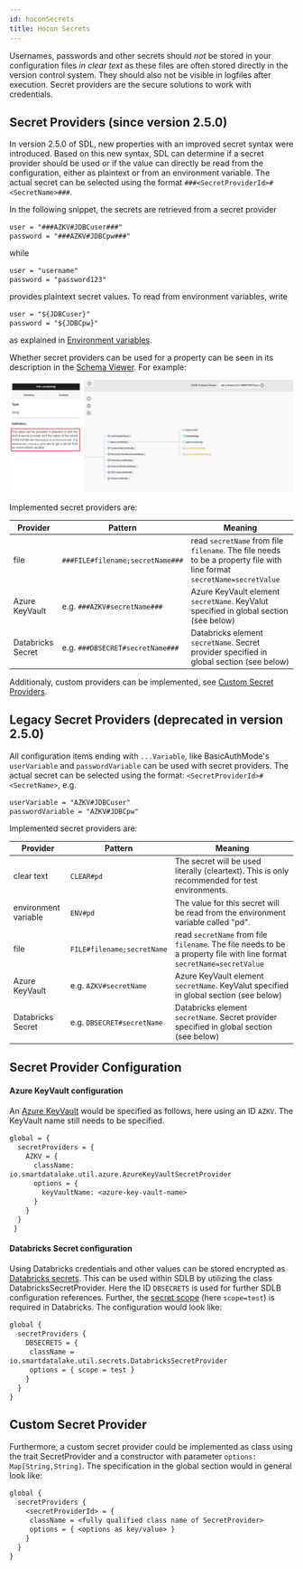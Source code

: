 ```yaml
---
id: hoconSecrets
title: Hocon Secrets
---
```


Usernames, passwords and other secrets should *not* be stored in your configuration files *in clear text* as these files are often stored directly in the version control system.
They should also not be visible in logfiles after execution. Secret providers are the secure solutions to work with credentials. 

## Secret Providers (since version 2.5.0)

In version 2.5.0 of SDL, new properties with an improved secret syntax were introduced.
Based on this new syntax, SDL can determine if a secret provider should be used or if the value can
directly be read from the configuration, either as plaintext or from an environment variable.
The actual secret can be selected using the format `###<SecretProviderId>#<SecretName>###`.

In the following snippet, the secrets are retrieved from a secret provider
```
user = "###AZKV#JDBCuser###"
password = "###AZKV#JDBCpw###"
```
while 
```
user = "username"
password = "password123"
```
provides plaintext secret values. To read from environment variables, write
```
user = "${JDBCuser}"
password = "${JDBCpw}"
```
as explained in [Environment variables](hoconVariables#environment-variables).


Whether secret providers can be used for a property can be seen in its description in the 
[Schema Viewer](http://smartdatalake.ch/json-schema-viewer/index.html).
For example:

![SECRET](../images/secrets_schema_viewer.png)

Implemented secret providers are:

Provider            | Pattern                          |Meaning
--------------------|----------------------------------|---
file                | `###FILE#filename;secretName###` | read `secretName` from file `filename`. The file needs to be a property file with line format `secretName=secretValue`
Azure KeyVault      | e.g. `###AZKV#secretName###`     | Azure KeyVault element `secretName`. KeyValut specified in global section (see below)
Databricks Secret   | e.g. `###DBSECRET#secretName###` | Databricks element `secretName`. Secret provider specified in global section (see below)

Additionaly, custom providers can be implemented, see [Custom Secret Providers](#custom-secret-provider).

## Legacy Secret Providers (deprecated in version 2.5.0)

All configuration items ending with `...Variable`, like BasicAuthMode's `userVariable` and `passwordVariable` can be used with secret providers.
The actual secret can be selected using the format: `<SecretProviderId>#<SecretName>`, e.g.

```
userVariable = "AZKV#JDBCuser"
passwordVariable = "AZKV#JDBCpw"
```


Implemented secret providers are:

Provider            |Pattern    |Meaning
--------------------|-----------|---
clear text          | `CLEAR#pd`|The secret will be used literally (cleartext). This is only recommended for test environments.
environment variable| `ENV#pd`  |The value for this secret will be read from the environment variable called "pd".
file                |`FILE#filename;secretName`| read `secretName` from file `filename`. The file needs to be a property file with line format `secretName=secretValue`
Azure KeyVault      | e.g. `AZKV#secretName`| Azure KeyVault element `secretName`. KeyValut specified in global section (see below)
Databricks Secret   |e.g. `DBSECRET#secretName`| Databricks element `secretName`. Secret provider specified in global section (see below)

## Secret Provider Configuration

#### Azure KeyVault configuration

An [Azure KeyVault](https://docs.microsoft.com/en-us/azure/key-vault/general/) would be specified as follows, here using an ID `AZKV`. The KeyVault name still needs to be specified.
```
global = {
  secretProviders = {
    AZKV = {
      className: io.smartdatalake.util.azure.AzureKeyVaultSecretProvider
      options = {
        keyVaultName: <azure-key-vault-name>
      }
    }
  }
 }
 ```

#### Databricks Secret configuration

Using Databricks credentials and other values can be stored encrypted as [Databricks secrets](https://docs.databricks.com/security/secrets/index.html). This can be used within SDLB by utilizing the class DatabricksSecretProvider. Here the ID `DBSECRETS` is used for further SDLB configuration references. Further, the [secret scope](https://docs.databricks.com/security/secrets/secret-scopes.html) (here `scope=test`) is required in Databricks. The configuration would look like:
```
global {
  secretProviders {
    DBSECRETS = {
     className = io.smartdatalake.util.secrets.DatabricksSecretProvider
     options = { scope = test }
    }
  }
}
```

## Custom Secret Provider
Furthermore, a custom secret provider could be implemented as class using the trait SecretProvider and a constructor with parameter `options: Map[String,String]`.
The specification in the global section would in general look like:

```
global {
  secretProviders {
    <secretProviderId> = {
     className = <fully qualified class name of SecretProvider>
     options = { <options as key/value> }
    }
  }
}
```
